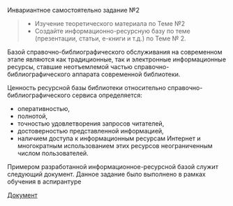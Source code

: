 Инвариантное самостоятельно задание №2

> * Изучение теоретического материала по Теме №2
> * Создайте информационно-ресурсную базу по теме (презентации, статьи, e-книги и т.д.) по Теме № 2.

Базой справочно-библиографического обслуживания на современном этапе являются как традиционные, так и электронные информационные ресурсы, ставшие неотъемлемой частью справочно-библиографического аппарата современной библиотеки.

Ценность ресурсной базы библиотеки относительно справочно-библиографического сервиса определяется: 
* оперативностью, 
* полнотой, 
* точностью удовлетворения запросов читателей, 
* достоверностью представленной информацией, 
* наличием доступа к информационным ресурсам Интернет и многократным использованием этих ресурсов неограниченным числом пользователей.


Примером разработанной информационное-ресурсной базой служит следующий документ.
Данное задание было выполнено в рамках обучения в аспирантуре 

[Документ](https://github.com/Shaldenkova/portfolio/blob/master/%D0%98%D0%BD%D1%84%D0%BE%D1%80%D0%BC%D0%B0%D1%86%D0%B8%D0%BE%D0%BD%D0%BD%D0%BE-%D1%80%D0%B5%D1%83%D1%81%D1%83%D1%80%D1%81%D0%BD%D0%B0%D1%8F%20%D0%B1%D0%B0%D0%B7%D0%B0.pdf)
